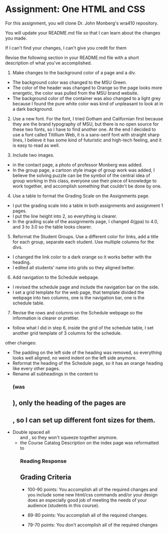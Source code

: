 # Assignment: One HTML and CSS

For this assignment, you will clone Dr. John Monberg's wra410 repository.

You will update your README.md file so that I can learn about the changes you made.

If I can't find your changes, I can't give you credit for them

Revise the following section in your README.md file with a short description of what you've accomplished.

1. Make changes to the background color of a page and a div.
* The background color was changed to the MSU Green.
* The color of the header was changed to Orange so the page looks more energetic, the color was pulled from the MSU brand website. 
* The background color of the container was also changed to a light grey because I found the pure white color was kind of unpleasant to look at in a dark background.

2. Use a new font.
For the font, I tried Gotham and Californian first because they are the brand typography of MSU, but there is no open source for these two fonts, so I have to find another one. At the end I decided to use a font called Titillium Web, it is a sans-serif font with straight sharp lines, I believe it has some kind of futuristic and high-tech feeling, and it is easy to read as well.

3. Include two images.
* in the contact page, a photo of professor Monberg was added.
* In the group page, a cartoon style image of group work was added, I believe the solving puzzle can be the symbol of the central idea of group working in this class, everyone use their piece of knowledge to work together, and accomplish something that couldn't be done by one.

4. Use a table to format the Grading Scale on the Assignments page.
* I put the grading scale into a table in both assignments and assignment 1 pages. 
* I put the line height into 2, so everything is clearer.
* In the grading scale of the assignments page, I changed 4(gpa) to 4.0, and 3 to 3.0 so the table looks clearer.

5. Reformat the Student Groups. Use a different color for links, add a title for each group, separate each student. Use multiple columns for the divs.  
* I changed the link color to a dark orange so it works better with the heading.
* I edited all students' name into grids so they aligned better.

6. Add navigation to the Schedule webpage.
* I revised the schedule page and include the navigation bar on the side. 
* I set a grid template for the web page, that template divided the webpage into two columns, one is the navigation bar, one is the schedule table. 

7. Revise the rows and columns on the Schedule webpage so the information is clearer or prettier.
* follow what I did in step 6, inside the grid of the schedule table, I set another grid template of 3 columns for the schedule.

other changes:
* The padding on the left side of the heading was removed, so everything looks well aligned, no weird indent on the left side anymore.
* Reformat the heading of the Schedule page, so it has an orange heading like every other pages.
* Rename all subheadings in the content to <h3> (was <h2>), only the heading of the pages are <h2>, so I can set up different font sizes for them.
* Double spaced all <ul> and <table> , so they won't squeeze together anymore.
* the Course Catalog Description on the index page was reformatted to <h3>Reading Response



## Grading Criteria

* 100-90 points: You accomplish all of the required changes and you include some new html/css commands and/or your design does an especially good job of meeting the needs of your audience (students in this course). 

* 89-80 points: You accomplish all of the required changes.

* 79-70 points: You don't accomplish all of the required changes
